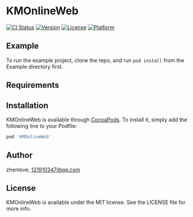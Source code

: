 # KMOnlineWeb

[![CI Status](https://img.shields.io/travis/zhenlove/KMOnlineWeb.svg?style=flat)](https://travis-ci.org/zhenlove/KMOnlineWeb)
[![Version](https://img.shields.io/cocoapods/v/KMOnlineWeb.svg?style=flat)](https://cocoapods.org/pods/KMOnlineWeb)
[![License](https://img.shields.io/cocoapods/l/KMOnlineWeb.svg?style=flat)](https://cocoapods.org/pods/KMOnlineWeb)
[![Platform](https://img.shields.io/cocoapods/p/KMOnlineWeb.svg?style=flat)](https://cocoapods.org/pods/KMOnlineWeb)

## Example

To run the example project, clone the repo, and run `pod install` from the Example directory first.

## Requirements

## Installation

KMOnlineWeb is available through [CocoaPods](https://cocoapods.org). To install
it, simply add the following line to your Podfile:

```ruby
pod 'KMOnlineWeb'
```

## Author

zhenlove, 121910347@qq.com

## License

KMOnlineWeb is available under the MIT license. See the LICENSE file for more info.
